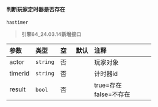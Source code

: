 #### 判断玩家定时器是否存在

`hastimer`

> **<font color="#808080" style="font-size: 13px;">引擎64_24.03.14新增接口</font>**

| 参数    | 类型     | 空   | 默认 | 注释                      |
| :------ | :------- | :--- | :--- | :------------------------ |
| actor   | `string` | 否   |      | 玩家对象                  |
| timerid | `string` | 否   |      | 计时器id                  |
| result  | `bool`   | 否   |      | true=存在<br>false=不存在 |

